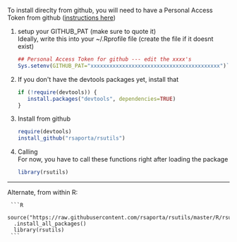 To install direclty from github, you will need to have a Personal Access Token from github ([instructions here](https://help.github.com/articles/creating-a-personal-access-token-for-the-command-line/))

1. setup your GITHUB_PAT   (make sure to quote it)   
Ideally, write this into your  ~/.Rprofile  file  (create the file if it doesnt exist)

     ```R
     ## Personal Access Token for github --- edit the xxxx's
     Sys.setenv(GITHUB_PAT="xxxxxxxxxxxxxxxxxxxxxxxxxxxxxxxxxxxxxxxxx")`
     ```
     
2. If you don't have the devtools packages yet, install that

     ```R
     if (!require(devtools)) {
        install.packages("devtools", dependencies=TRUE)
     }
     ```

3. Install from github

     ```R
     require(devtools)
     install_github("rsaporta/rsutils")
     ```

4. Calling  
For now, you have to call these functions right after loading the package


     ```R
     library(rsutils)
     ```

--------------------------------------------------

Alternate, from within R:

     ```R
      source("https://raw.githubusercontent.com/rsaporta/rsutils/master/R/rsu_install_all_packages.R")
      .install_all_packages()
      library(rsutils)
     ```
    
